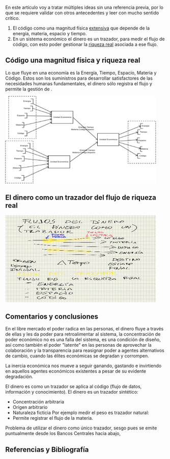<!--- El flujo del dinero -->

En este artículo voy a tratar múltiples ideas sin una referencia previa, por lo que se requiere validar con otros antecedentes y leer con mucho sentido crítico.

1. El código como una magnitud física [extensiva][7] que depende de la energía, materia, espacio y tiempo.
2. En un sistema económico el dinero es un trazador, para medir el flujo de código, con esto poder gestionar la [riqueza real][6] asociada a ese flujo.

## Código una magnitud física y riqueza real

Lo que fluye en una economía es la Energía, Tiempo, Espacio, Materia y Código. Estos son los suministros para desarrollar satisfactores de las necesidades humanas fundamentales, el dinero sólo registra el flujo y permite la gestión de .

<a href="https://raw.githubusercontent.com/collabmarket/drafts/master/flujo_dinero/flujos_economicos_2.png"><img class="alignnone" title="Flujo economía real" src="https://raw.githubusercontent.com/collabmarket/drafts/master/flujo_dinero/flujos_economicos_2.png" alt="Flujo economía real" width="473" height="273" /></a>

## El dinero como un trazador del flujo de riqueza real

<a href="https://raw.githubusercontent.com/collabmarket/drafts/master/flujo_dinero/flujo%20de%20la%20riqueza%20y%20el%20dinero_01.jpg"><img class="alignnone" title="Flujo economía real" src="https://raw.githubusercontent.com/collabmarket/drafts/master/flujo_dinero/flujo%20de%20la%20riqueza%20y%20el%20dinero_01.jpg" alt="Flujo economía real" width="473" height="273" /></a>


## Comentarios y conclusiones

En el libre mercado el poder radica en las personas, el dinero fluye a través de ellas y les da poder para retroalimentar al sistema, la concentración de poder económico no es una falla del sistema, es una condición de diseño, así como también el poder "latente" en las personas de aprovechar la colaboración y la transparencia para reasignar poder a agentes alternativos de cambio, cuando las élites económicas se degradan y corrompen.

La inercia económica nos mueve a seguir ganando, gastando e invirtiendo en aquellos agentes económicos existentes a pesar de su evidente degradación.

El dinero es como un trazador se aplica al código (flujo de datos, información y conocimiento).
El dinero es un trazador sintético:
 - Concentración arbitraria
 - Origen arbitrario
 - Naturaleza ficticia
Por ejemplo medir el peso es trazador natural:
 - Permite registrar el flujo de la materia.

Problema de utilizar el dinero como único trazador, sesgo pues se emite puntualmente desde los Bancos Centrales hacia abajo, 

## Referencias y Bibliografía ##

[1]: https://www.coursera.org/learn/ciencia/lecture/INnhz/del-reduccionismo-al-holismo "Coursera: Del reduccionismo al holismo"
[2]: https://www.youtube.com/watch?v=f6BvX2nJDZw "Del reduccionismo al holismo"
[3]: https://www.youtube.com/watch?v=q6ZPHMAPsP0 "National Water Account Australia 2013–14"
[4]: http://www.bom.gov.au/water/nwa/ "Bureau of Meteorology Australia"
[5]: http://web.sofofa.cl/informacion-economica/indicadores-economicos/estructura-de-la-industria/balanza-comercial/ "Balanza Comercial Chile"
[6]: http://collabmarket.org/2014/03/31/temas-en-desarrollo-entre-2013-2016/ "Riqueza Real"
[7]: https://es.wikipedia.org/wiki/Propiedades_intensivas_y_extensivas "Propiedad extensiva"
[8]: http://collabmarket.org/2009/09/09/desarrollo-a-escala-humana/ "Desarrollo a Escala Humana"
